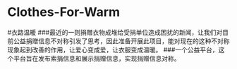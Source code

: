 # Clothes-For-Warm

#衣路温暖
###最近的一则捐赠衣物成堆给受捐单位造成困扰的新闻，让我们对目前公益捐赠信息不对称引发了思考，因此准备开展此项目，能对现在的这种不对称现象起到改善的作用，让爱心变成爱，让衣服变成温暖。
###一个公益平台，这个平台旨在发布索捐信息和展示捐赠信息，实现捐赠信息对称。
